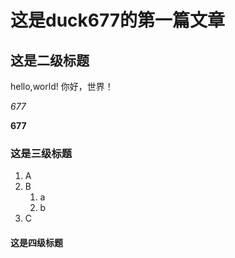 # 这是duck677的第一篇文章
<!-- keywords:测试-->
## 这是二级标题
hello,world!
你好，世界！

*677*

**677**
### 这是三级标题
1. A
2. B
   1. a
   2. b 
3. C
#### 这是四级标题



